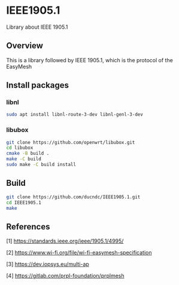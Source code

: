 # IEEE1905.1
Library about IEEE 1905.1

## Overview
This is a library followed by IEEE 1905.1, which is the protocol of the EasyMesh

## Install packages
### libnl
```sh
sudo apt install libnl-route-3-dev libnl-genl-3-dev
```

### libubox
```sh
git clone https://github.com/openwrt/libubox.git
cd libubox
cmake -B build .
make -C build
sudo make -C build install

```
## Build 
```sh
git clone https://github.com/ducndc/IEEE1905.1.git
cd IEEE1905.1
make
```

## References
[1] https://standards.ieee.org/ieee/1905.1/4995/

[2] https://www.wi-fi.org/file/wi-fi-easymesh-specification

[3] https://dev.iopsys.eu/multi-ap

[4] https://gitlab.com/prpl-foundation/prplmesh
